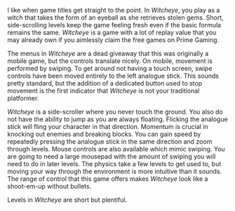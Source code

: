 I like when game titles get straight to the point. In *Witcheye*, you play as a witch that takes the form of an eyeball as she retrieves stolen gems. Short, side-scrolling levels keep the game feeling fresh even if the basic formula remains the same. *Witcheye* is a game with a lot of replay value that you may already own if you aimlessly claim the free games on Prime Gaming.

The menus in *Witcheye* are a dead giveaway that this was originally a mobile game, but the controls translate nicely. On mobile, movement is performed by swiping. To get around not having a touch screen, swipe controls have been moved entirely to the left analogue stick. This sounds pretty standard, but the addition of a dedicated button used to stop movement is the first indicator that *Witcheye* is not your traditional platformer.

*Witcheye* is a side-scroller where you never touch the ground. You also do not have the ability to jump as you are always floating. Flicking the analogue stick will fling your character in that direction. Momentum is crucial in knocking out enemies and breaking blocks. You can gain speed by repeatedly pressing the analogue stick in the same direction and zoom through levels. Mouse controls are also available which mimic swiping. You are going to need a large mousepad with the amount of swiping you will need to do in later levels. The physics take a few levels to get used to, but moving your way through the environment is more intuitive than it sounds. The range of control that this game offers makes *Witcheye* look like a shoot-em-up without bullets. 

Levels in *Witcheye* are short but plentiful. 